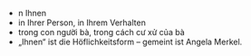 
- n Ihnen	
- in Ihrer Person, in Ihrem Verhalten
- trong con người bà, trong cách cư xử của bà	
- „Ihnen“ ist die Höflichkeitsform – gemeint ist Angela Merkel.